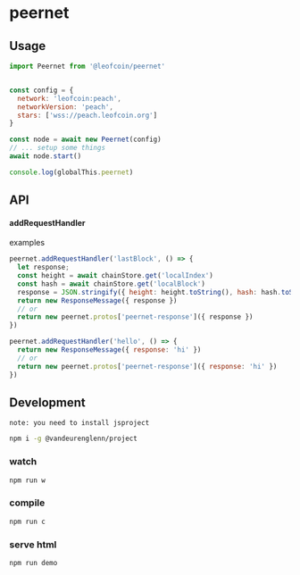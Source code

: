 # peernet

## Usage
```js
import Peernet from '@leofcoin/peernet'


const config = {
  network: 'leofcoin:peach',
  networkVersion: 'peach',
  stars: ['wss://peach.leofcoin.org']
}

const node = await new Peernet(config)
// ... setup some things
await node.start()

console.log(globalThis.peernet)
```



## API
#### addRequestHandler

examples
```js
peernet.addRequestHandler('lastBlock', () => {
  let response;
  const height = await chainStore.get('localIndex')
  const hash = await chainStore.get('localBlock')
  response = JSON.stringify({ height: height.toString(), hash: hash.toString() })
  return new ResponseMessage({ response })
  // or
  return new peernet.protos['peernet-response']({ response })
})
```

```js
peernet.addRequestHandler('hello', () => {
  return new ResponseMessage({ response: 'hi' })
  // or
  return new peernet.protos['peernet-response']({ response: 'hi' })
})
```

## Development

`note: you need to install jsproject`
```sh
npm i -g @vandeurenglenn/project
```

### watch
```sh
npm run w
```
### compile
```sh
npm run c
```
### serve html
```sh
npm run demo
```

